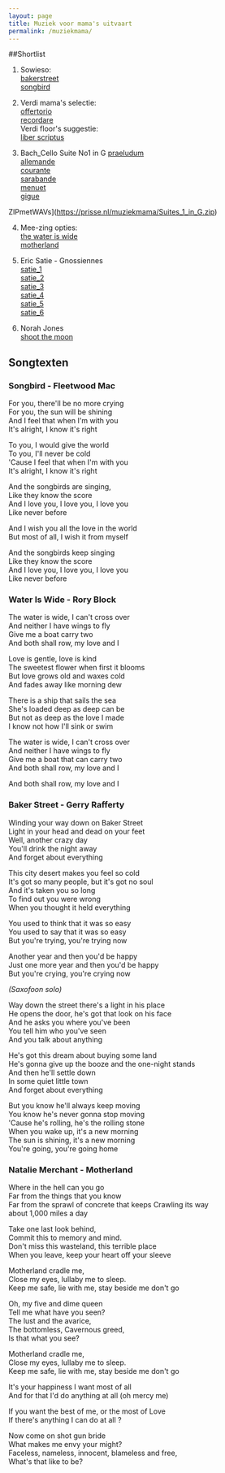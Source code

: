 ```yaml
---
layout: page
title: Muziek voor mama's uitvaart
permalink: /muziekmama/
---
```


##Shortlist

1) Sowieso:  
[bakerstreet](https://prisse.net/muziekmama/bakerstreet.mp3)  
[songbird](https://prisse.net/muziekmama/songbird.mp3)

2) Verdi mama's selectie:  
[offertorio](https://prisse.net/muziekmama/offertorio.mp3)  
[recordare](https://prisse.net/muziekmama/recordare.mp3)  
Verdi floor's suggestie:  
[liber scriptus](https://prisse.net/muziekmama/liberscriptus.mp3)  

3) Bach_Cello Suite No1 in G
[praeludum](https://prisse.net/muziekmama/praeludum.mp3)   
[allemande](https://prisse.net/muziekmama/allemande.mp3)  
[courante](https://prisse.net/muziekmama/courante.mp3)  
[sarabande](https://prisse.net/muziekmama/sarabande.mp3)  
[menuet](https://prisse.net/muziekmama/menuet.mp3)  
[gigue](https://prisse.net/muziekmama/gigue.mp3)  

ZIPmetWAVs](https://prisse.nl/muziekmama/Suites_1_in_G.zip)

4) Mee-zing opties:   
[the water is wide](https://prisse.net/muziekmama/thewateriswide.mp3)  
[motherland](https://prisse.net/muziekmama/motherland.mp3)  

5) Eric Satie - Gnossiennes  
[satie_1](https://prisse.net/muziekmama/satie_01.mp3)  
[satie_2](https://prisse.net/muziekmama/satie_02.mp3)  
[satie_3](https://prisse.net/muziekmama/satie_03.mp3)  
[satie_4](https://prisse.net/muziekmama/satie_04.mp3)  
[satie_5](https://prisse.net/muziekmama/satie_05.mp3)  
[satie_6](https://prisse.net/muziekmama/satie_06.mp3)  

6) Norah Jones  
[shoot the moon](https://prisse.net/muziekmama/shootthemoon.mp3)  

## Songtexten

### Songbird - Fleetwood Mac

For you, there'll be no more crying  
For you, the sun will be shining  
And I feel that when I'm with you  
It's alright, I know it's right  

To you, I would give the world  
To you, I'll never be cold  
'Cause I feel that when I'm with you  
It's alright, I know it's right  

And the songbirds are singing,  
Like they know the score  
And I love you, I love you, I love you  
Like never before  

And I wish you all the love in the world  
But most of all, I wish it from myself  

And the songbirds keep singing  
Like they know the score  
And I love you, I love you, I love you  
Like never before  


### Water Is Wide - Rory Block

The water is wide, I can't cross over  
And neither I have wings to fly  
Give me a boat carry two  
And both shall row, my love and I  

Love is gentle, love is kind  
The sweetest flower when first it blooms  
But love grows old and waxes cold  
And fades away like morning dew  

There is a ship that sails the sea  
She's loaded deep as deep can be  
But not as deep as the love I made  
I know not how I'll sink or swim  

The water is wide, I can't cross over  
And neither I have wings to fly  
Give me a boat that can carry two  
And both shall row, my love and I  

And both shall row, my love and I  

### Baker Street - Gerry Rafferty

Winding your way down on Baker Street  
Light in your head and dead on your feet  
Well, another crazy day  
You'll drink the night away  
And forget about everything  

This city desert makes you feel so cold  
It's got so many people, but it's got no soul  
And it's taken you so long  
To find out you were wrong  
When you thought it held everything  

You used to think that it was so easy  
You used to say that it was so easy  
But you're trying, you're trying now  

Another year and then you'd be happy  
Just one more year and then you'd be happy  
But you're crying, you're crying now  

*(Saxofoon solo)*  

Way down the street there's a light in his place  
He opens the door, he's got that look on his face  
And he asks you where you've been  
You tell him who you've seen  
And you talk about anything  

He's got this dream about buying some land  
He's gonna give up the booze and the one-night stands  
And then he'll settle down  
In some quiet little town  
And forget about everything  

But you know he'll always keep moving  
You know he's never gonna stop moving  
'Cause he's rolling, he's the rolling stone  
When you wake up, it's a new morning  
The sun is shining, it's a new morning  
You're going, you're going home  

### Natalie Merchant - Motherland  

Where in the hell can you go  
Far from the things that you know  
Far from the sprawl of concrete that keeps Crawling its way  
about 1,000 miles a day  

Take one last look behind,  
Commit this to memory and mind.  
Don't miss this wasteland, this terrible place  
When you leave, keep your heart off your sleeve  

Motherland cradle me,  
Close my eyes, lullaby me to sleep.  
Keep me safe, lie with me, stay beside me don't go  

Oh, my five and dime queen  
Tell me what have you seen?  
The lust and the avarice,  
The bottomless, Cavernous greed,  
Is that what you see?  

Motherland cradle me,  
Close my eyes, lullaby me to sleep.  
Keep me safe, lie with me, stay beside me don't go  

It's your happiness I want most of all  
And for that I'd do anything at all (oh mercy me)  

If you want the best of me, or the most of Love  
If there's anything I can do at all ?  

Now come on shot gun bride  
What makes me envy your might?  
Faceless, nameless, innocent, blameless and free,  
What's that like to be?  
